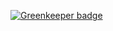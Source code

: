 
[![Greenkeeper badge](https://badges.greenkeeper.io/ewolfe/presentations.svg)](https://greenkeeper.io/)
